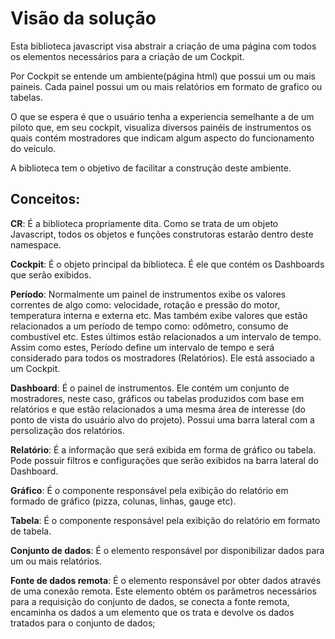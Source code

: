 # Visão da solução

Esta biblioteca javascript visa abstrair a criação de uma página com todos os elementos necessários para a criação de um Cockpit. 

Por Cockpit se entende um ambiente(página html) que possui um ou mais paineis. Cada painel possui um ou mais relatórios em formato de grafico ou tabelas.

O que se espera é que o usuário tenha a experiencia semelhante a de um piloto que, em seu cockpit, visualiza diversos painéis de instrumentos os quais contém mostradores que indicam algum aspecto do funcionamento do veículo. 

A biblioteca tem o objetivo de facilitar a construção deste ambiente.

## Conceitos:

__CR__: É a biblioteca propriamente dita. Como se trata de um objeto Javascript, todos os objetos e funções construtoras estarão dentro deste namespace.


__Cockpit__: É o objeto principal da biblioteca. É ele que contém os Dashboards que serão exibidos. 


__Período__: Normalmente um painel de instrumentos exibe os valores correntes de algo como: velocidade, rotação e pressão do motor, temperatura interna e externa etc.
Mas também exibe valores que estão relacionados a um período de tempo como: odômetro, consumo de combustível etc.
Estes últimos estão relacionados a um intervalo de tempo.
Assim como estes, Período define um intervalo de tempo e será considerado para todos os mostradores (Relatórios).
Ele está associado a um Cockpit.


__Dashboard__: É o painel de instrumentos. Ele contém um conjunto de mostradores, neste caso, gráficos ou tabelas produzidos com base em relatórios e que estão relacionados a uma mesma área de interesse (do ponto de vista do usuário alvo do projeto).
Possui uma barra lateral com a persolização dos relatórios.


__Relatório__: É a informação que será exibida em forma de gráfico ou tabela. 
Pode possuir filtros e configurações que serão exibidos na barra lateral do Dashboard.


__Gráfico__: É o componente responsável pela exibição do relatório em formado de gráfico (pizza, colunas, linhas, gauge etc).


__Tabela__: É o componente responsável pela exibição do relatório em formato de tabela.


__Conjunto de dados__: É o elemento responsável por disponibilizar dados para um ou mais relatórios.

__Fonte de dados remota__: É o elemento responsável por obter dados através de uma conexão remota. Este elemento obtém os parâmetros necessários para a requisição do conjunto de dados, se conecta a fonte remota, encaminha os dados a um elemento que os trata e devolve os dados tratados para o conjunto de dados;